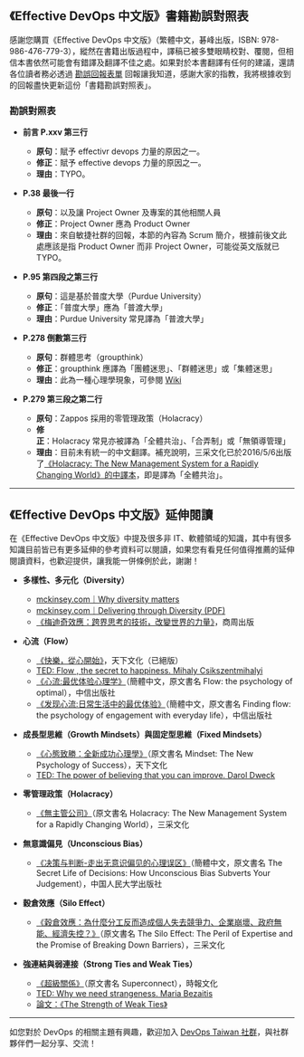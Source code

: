 ## 《Effective DevOps 中文版》書籍勘誤對照表

感謝您購買《Effective DevOps 中文版》（繁體中文，碁峰出版，ISBN: 978-986-476-779-3），縱然在書籍出版過程中，譯稿已被多雙眼睛校對、覆閱，但相信本書依然可能會有錯譯及翻譯不佳之處。如果對於本書翻譯有任何的建議，還請各位讀者務必透過 [勘誤回報表單](https://forms.gle/q8tJNAd3qD6A2j1M8) 回報讓我知道，感謝大家的指教，我將根據收到的回報盡快更新這份「書籍勘誤對照表」。

### 勘誤對照表

* **前言 P.xxv 第三行**
  * **原句**：賦予 effectivr devops 力量的原因之一。
  * **修正**：賦予 effective devops 力量的原因之一。
  * **理由**：TYPO。

* **P.38 最後一行**
  * **原句**：以及讓 Project Owner 及專案的其他相關人員
  * **修正**：Project Owner 應為 Product Owner 
  * **理由**：來自敏捷社群的回報，本節的內容為 Scrum 簡介，根據前後文此處應該是指 Product Owner 而非 Project Owner，可能從英文版就已 TYPO。

* **P.95 第四段之第三行**
  * **原句**：這是基於普度大學（Purdue University）
  * **修正**：「普度大學」應為「普渡大學」
  * **理由**：Purdue University 常見譯為「普渡大學」

* **P.278 倒數第三行**
  * **原句**：群體思考（groupthink）
  * **修正**：groupthink 應譯為「團體迷思」、「群體迷思」或「集體迷思」
  * **理由**：此為一種心理學現象，可參閱 [Wiki](https://zh.wikipedia.org/zh-tw/%E5%9C%98%E9%AB%94%E8%BF%B7%E6%80%9D)

* **P.279 第三段之第二行**
  * **原句**：Zappos 採用的零管理政策（Holacracy）
  * **修正**：Holacracy 常見亦被譯為「全體共治」、「合弄制」或「無領導管理」
  * **理由**：目前未有統一的中文翻譯。補充說明，三采文化已於2016/5/6出版了[《Holacracy: The New Management System for a Rapidly Changing World》的中譯本](https://www.suncolor.com.tw/BookPage.aspx?bokno=109010101037)，即是譯為「全體共治」。


------

## 《Effective DevOps 中文版》延伸閱讀

在《Effective DevOps 中文版》中提及很多非 IT、軟體領域的知識，其中有很多知識目前皆已有更多延伸的參考資料可以閱讀，如果您有看見任何值得推薦的延伸閱讀資料，也歡迎提供，讓我能一併條例於此，謝謝！

* **多樣性、多元化（Diversity）**
  * [mckinsey.com｜Why diversity matters](https://www.mckinsey.com/business-functions/organization/our-insights/why-diversity-matters)
  * [mckinsey.com｜Delivering through Diversity (PDF)](https://www.mckinsey.com/~/media/mckinsey/business%20functions/organization/our%20insights/delivering%20through%20diversity/delivering-through-diversity_full-report.ashx)
  * [《梅迪奇效應：跨界思考的技術，改變世界的力量》](http://www.cite.com.tw/book?id=76797)，商周出版

* **心流（Flow）**
  * [《快樂，從心開始》](https://bookzone.cwgv.com.tw/books/details/BBP026X)，天下文化（已絕版）
  * [TED: Flow , the secret to happiness. Mihaly Csikszentmihalyi](https://www.ted.com/talks/mihaly_csikszentmihalyi_on_flow?language=zh-tw)
  * [《心流:最优体验心理学》](https://www.amazon.cn/dp/B0772BTKQT)（簡體中文，原文書名 Flow: the psychology of optimal），中信出版社
  * [《发现心流:日常生活中的最优体验》](https://www.amazon.cn/dp/B078B3YC8Q)（簡體中文，原文書名 Finding flow: the psychology of engagement with everyday life），中信出版社

* **成長型思維（Growth Mindsets）與固定型思維（Fixed Mindsets）**
  * [《心態致勝：全新成功心理學》](https://bookzone.cwgv.com.tw/books/details/BCB608)（原文書名 Mindset: The New Psychology of Success），天下文化
  * [TED: The power of believing that you can improve. Darol Dweck](https://www.ted.com/talks/carol_dweck_the_power_of_believing_that_you_can_improve?language=zh-tw)

* **零管理政策（Holacracy）**
  * [《無主管公司》](https://www.suncolor.com.tw/BookPage.aspx?bokno=109010101037)（原文書名 Holacracy: The New Management System for a Rapidly Changing World），三采文化

* **無意識偏見（Unconscious Bias）**
  * [《决策与判断-走出无意识偏见的心理误区》](http://www.crup.com.cn/Book/Detail?doi=899497cf-b134-4782-b763-f74da8417ce8&urltype=0)（簡體中文，原文書名 The Secret Life of Decisions: How Unconscious Bias Subverts Your Judgement），中国人民大学出版社

* **穀倉效應（Silo Effect）**
  * [《穀倉效應：為什麼分工反而造成個人失去競爭力、企業崩壞、政府無能、經濟失控？》](https://www.suncolor.com.tw/BookPage.aspx?bokno=109010101035)（原文書名 The Silo Effect: The Peril of Expertise and the Promise of Breaking Down Barriers），三采文化

* **強連結與弱連接（Strong Ties and Weak Ties）**
  * [《超級關係》](http://www.readingtimes.com.tw/ReadingTimes/ProductPage.aspx?gp=productdetail&cid=rtbe(SellItems)&id=BE0178&code=auto)（原文書名 Superconnect），時報文化
  * [TED: Why we need strangeness. Maria Bezaitis](https://www.ted.com/talks/maria_bezaitis_the_surprising_need_for_strangeness/transcript)
  * [論文：《The Strength of Weak Ties》](https://www.jstor.org/stable/2776392?seq=1#page_scan_tab_contents)


------

如您對於 DevOps 的相關主題有興趣，歡迎加入 [DevOps Taiwan 社群](https://devopstw.club)，與社群夥伴們一起分享、交流！

